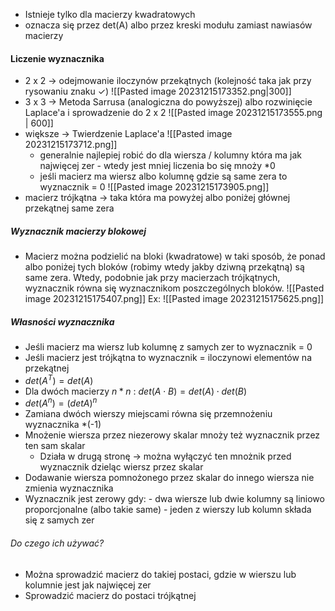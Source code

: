 - Istnieje tylko dla macierzy kwadratowych
- oznacza się przez det(A) albo przez kreski modułu zamiast nawiasów macierzy

#### Liczenie wyznacznika
- 2 x 2 -> odejmowanie iloczynów przekątnych (kolejność taka jak przy rysowaniu znaku ✓)
![[Pasted image 20231215173352.png|300]]
- 3 x 3 -> Metoda Sarrusa (analogiczna do powyższej) albo rozwinięcie Laplace'a i sprowadzenie do 2 x 2
![[Pasted image 20231215173555.png | 600]]
- większe -> Twierdzenie Laplace'a
  ![[Pasted image 20231215173712.png]]
  - generalnie najlepiej robić do dla wiersza / kolumny która ma jak najwięcej zer - wtedy jest mniej liczenia bo się mnoży \*0
  - jeśli macierz ma wiersz albo kolumnę gdzie są same zera to wyznacznik = 0
![[Pasted image 20231215173905.png]]
- macierz trójkątna -> taka która ma powyżej albo poniżej głównej przekątnej same zera

##### Wyznacznik macierzy blokowej
- Macierz można podzielić na bloki (kwadratowe) w taki sposób, że ponad albo poniżej tych bloków (robimy wtedy jakby dziwną przekątną) są same zera. Wtedy, podobnie jak przy macierzach trójkątnych, wyznacznik równa się wyznacznikom poszczególnych bloków.
![[Pasted image 20231215175407.png]]
Ex: 
	![[Pasted image 20231215175625.png]]

##### Własności wyznacznika
- Jeśli macierz ma wiersz lub kolumnę z samych zer to wyznacznik = 0
- Jeśli macierz jest trójkątna to wyznacznik = iloczynowi elementów na przekątnej
- $det(A^T) = det(A)$
- Dla dwóch macierzy $n*n$ : 
	  $det(A\cdot B) = det(A) \cdot det(B)$
- $det(A^n) = (detA)^n$
- Zamiana dwóch wierszy miejscami równa się przemnożeniu wyznacznika \*(-1)
- Mnożenie wiersza przez niezerowy skalar mnoży też wyznacznik przez ten sam skalar
	- Działa w drugą stronę -> można wyłączyć ten mnożnik przed wyznacznik dzieląc wiersz przez skalar
- Dodawanie wiersza pomnożonego przez skalar do innego wiersza nie zmienia wyznacznika
- Wyznacznik jest zerowy gdy:
	  - dwa wiersze lub dwie kolumny są liniowo proporcjonalne (albo takie same)
	  - jeden z wierszy lub kolumn składa się z samych zer

###### Do czego ich używać?
- Można sprowadzić macierz do takiej postaci, gdzie w wierszu lub kolumnie jest jak najwięcej zer
- Sprowadzić macierz do postaci trójkątnej
